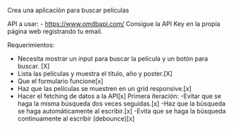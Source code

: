 Crea una aplicación para buscar películas

API a usar: - https://www.omdbapi.com/ Consigue la API Key en la propia página web registrando tu email.

Requerimientos:

- Necesita mostrar un input para buscar la película y un botón para buscar. [X]
- Lista las películas y muestra el título, año y poster.[X]
- Que el formulario funcione[x]
- Haz que las películas se muestren en un grid responsive.[x]
- Hacer el fetching de datos a la API[x]
  Primera iteración:
  -Evitar que se haga la misma búsqueda dos veces seguidas.[x]
  -Haz que la búsqueda se haga automáticamente al escribir.[x]
  -Evita que se haga la búsqueda continuamente al escribir (debounce)[x]
